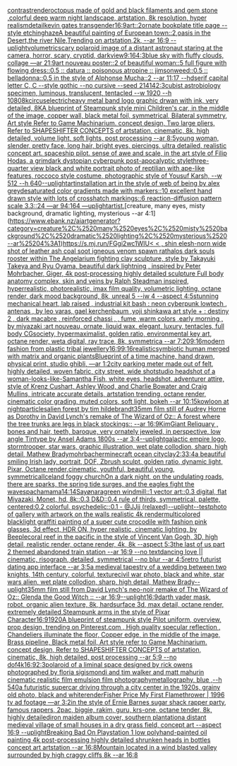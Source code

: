 [contrast](https://www.ebank.nz/aiartgenerator?category=contrast)[render](https://www.ebank.nz/aiartgenerator?category=render)[octopus made of gold and black filaments and gem stone ,colorful deep warm night landscape, artstation, 8k resolution, hyper realism](https://www.ebank.nz/aiartgenerator?category=octopus%2520made%2520of%2520gold%2520and%2520black%2520filaments%2520and%2520gem%2520stone%2520%2Ccolorful%2520deep%2520warm%2520night%2520landscape%2C%2520artstation%2C%25208k%2520resolution%2C%2520hyper%2520realism)[detail](https://www.ebank.nz/aiartgenerator?category=detail)[kevin gates transgender](https://www.ebank.nz/aiartgenerator?category=kevin%2520gates%2520transgender)[](https://www.ebank.nz/aiartgenerator?category=)[16:9](https://www.ebank.nz/aiartgenerator?category=16%3A9)[art::2](https://www.ebank.nz/aiartgenerator?category=art%3A%3A2)[ornate bookplate title page --style etching](https://www.ebank.nz/aiartgenerator?category=ornate%2520bookplate%2520title%2520page%2520--style%2520etching)[haze](https://www.ebank.nz/aiartgenerator?category=haze)[A beautiful painting of European town::2,oasis in the Desert,the river Nile,Trending on artstation,2k, --ar 16:9 --uplight](https://www.ebank.nz/aiartgenerator?category=A%2520beautiful%2520painting%2520of%2520European%2520town%3A%3A2%2Coasis%2520in%2520the%2520Desert%2Cthe%2520river%2520Nile%2CTrending%2520on%2520artstation%2C2k%2C%2520--ar%252016%3A9%2520--uplight)[volumetric](https://www.ebank.nz/aiartgenerator?category=volumetric)[scary polaroid image of a distant astronaut staring at the camera, horror, scary, cryptid, dark](https://www.ebank.nz/aiartgenerator?category=scary%2520polaroid%2520image%2520of%2520a%2520distant%2520astronaut%2520staring%2520at%2520the%2520camera%2C%2520horror%2C%2520scary%2C%2520cryptid%2C%2520dark)[view](https://www.ebank.nz/aiartgenerator?category=view)[9:16](https://www.ebank.nz/aiartgenerator?category=9%3A16)[4:3](https://www.ebank.nz/aiartgenerator?category=4%3A3)[blue sky with fluffy clouds, collage —ar 21:9](https://www.ebank.nz/aiartgenerator?category=blue%2520sky%2520with%2520fluffy%2520clouds%2C%2520collage%2520%E2%80%94ar%252021%3A9)[art nouveau poster::2 of beautiful woman::5 full figure with flowing dress::0.5 :: datura :: poisonous atropine :: jimsonweed::0.5 :: belladonna::0.5 in the style of Alphonse Mucha::2 --ar 11:17 --hd](https://www.ebank.nz/aiartgenerator?category=art%2520nouveau%2520poster%3A%3A2%2520of%2520beautiful%2520woman%3A%3A5%2520full%2520figure%2520with%2520flowing%2520dress%3A%3A0.5%2520%3A%3A%2520datura%2520%3A%3A%2520poisonous%2520atropine%2520%3A%3A%2520jimsonweed%3A%3A0.5%2520%3A%3A%2520belladonna%3A%3A0.5%2520in%2520the%2520style%2520of%2520Alphonse%2520Mucha%3A%3A2%2520--ar%252011%3A17%2520--hd)[serif capital letter C, C --style gothic --no cursive --seed 21414](https://www.ebank.nz/aiartgenerator?category=serif%2520capital%2520letter%2520C%2C%2520C%2520--style%2520gothic%2520--no%2520cursive%2520--seed%252021414)[2:3](https://www.ebank.nz/aiartgenerator?category=2%3A3)[cubist astrobiology specimen, luminous, translucent, tentacled --w 1920 --h 1080](https://www.ebank.nz/aiartgenerator?category=cubist%2520astrobiology%2520specimen%2C%2520luminous%2C%2520translucent%2C%2520tentacled%2520--w%25201920%2520--h%25201080)[8k](https://www.ebank.nz/aiartgenerator?category=8k)[circus](https://www.ebank.nz/aiartgenerator?category=circus)[electric](https://www.ebank.nz/aiartgenerator?category=electric)[heavy metal band logo graphic drwan with ink, very detailed, 8K](https://www.ebank.nz/aiartgenerator?category=heavy%2520metal%2520band%2520logo%2520graphic%2520drwan%2520with%2520ink%2C%2520very%2520detailed%2C%25208K)[A blueprint of Steampunk style mini Children's car,   in the middle of the image,   copper wall, black metal foil, symmetrical,  Bilateral symmetry,  Art style Refer to Game Machinarium.  concept design, Two large pliers, Refer to SHAPESHIFTER CONCEPTS  of artstation, cinematic,  8k, high detailed,  volume light,  soft lights,  post processing    --ar 8:5](https://www.ebank.nz/aiartgenerator?category=A%2520blueprint%2520of%2520Steampunk%2520style%2520mini%2520Children%27s%2520car%2C%2520%2520%2520in%2520the%2520middle%2520of%2520the%2520image%2C%2520%2520%2520copper%2520wall%2C%2520black%2520metal%2520foil%2C%2520symmetrical%2C%2520%2520Bilateral%2520symmetry%2C%2520%2520Art%2520style%2520Refer%2520to%2520Game%2520Machinarium.%2520%2520concept%2520design%2C%2520Two%2520large%2520pliers%2C%2520Refer%2520to%2520SHAPESHIFTER%2520CONCEPTS%2520%2520of%2520artstation%2C%2520cinematic%2C%2520%25208k%2C%2520high%2520detailed%2C%2520%2520volume%2520light%2C%2520%2520soft%2520lights%2C%2520%2520post%2520processing%2520%2520%2520%2520--ar%25208%3A5)[young woman, slender, pretty face, long hair, bright eyes, piercings, ultra detailed, realistic concept art. spaceship pilot. sense of awe and scale, in the art style of Filip Hodas, a grimdark dystopian cyberpunk post-apocalyptic style](https://www.ebank.nz/aiartgenerator?category=young%2520woman%2C%2520slender%2C%2520pretty%2520face%2C%2520long%2520hair%2C%2520bright%2520eyes%2C%2520piercings%2C%2520ultra%2520detailed%2C%2520realistic%2520concept%2520art.%2520spaceship%2520pilot.%2520sense%2520of%2520awe%2520and%2520scale%2C%2520in%2520the%2520art%2520style%2520of%2520Filip%2520Hodas%2C%2520a%2520grimdark%2520dystopian%2520cyberpunk%2520post-apocalyptic%2520style)[three-quarter view black and white portrait photo of reptilian with ape-like features, roccoco style costume, photographic style of Yousuf Karsh, --w 512 --h 640](https://www.ebank.nz/aiartgenerator?category=three-quarter%2520view%2520black%2520and%2520white%2520portrait%2520photo%2520of%2520reptilian%2520with%2520ape-like%2520features%2C%2520roccoco%2520style%2520costume%2C%2520photographic%2520style%2520of%2520Yousuf%2520Karsh%2C%2520--w%2520512%2520--h%2520640)[--uplight](https://www.ebank.nz/aiartgenerator?category=--uplight)[art](https://www.ebank.nz/aiartgenerator?category=art)[installation art in the style of web of being by alex grey](https://www.ebank.nz/aiartgenerator?category=installation%2520art%2520in%2520the%2520style%2520of%2520web%2520of%2520being%2520by%2520alex%2520grey)[desaturated color gradients made with markers::10 excellent hand drawn style with lots of crosshatch markings::6 reaction-diffusion pattern scale 3.3::24 —ar 94:164 —uplight](https://www.ebank.nz/aiartgenerator?category=desaturated%2520color%2520gradients%2520made%2520with%2520markers%3A%3A10%2520excellent%2520hand%2520drawn%2520style%2520with%2520lots%2520of%2520crosshatch%2520markings%3A%3A6%2520reaction-diffusion%2520pattern%2520scale%25203.3%3A%3A24%2520%E2%80%94ar%252094%3A164%2520%E2%80%94uplight)[artist.](https://www.ebank.nz/aiartgenerator?category=artist.)[creature, many eyes, misty background, dramatic lighting, mysterious --ar 4:1](https://www.ebank.nz/aiartgenerator?category=creature%2C%2520many%2520eyes%2C%2520misty%2520background%2C%2520dramatic%2520lighting%2C%2520mysterious%2520--ar%25204%3A1)[<https://s.mj.run/FGgi2wc1WIU>](https://www.ebank.nz/aiartgenerator?category=%3Chttps%3A//s.mj.run/FGgi2wc1WIU%3E)[< < , shin elesh-norn wide shot of leather ash coal soot igneous venom spawn rathalos dark souls rooster within The Angelarium fighting clay sculpture, style by Takayuki Takeya and Ryu Oyama, beautiful dark lightning , inspired by Peter Mohrbacher, Giger, 4k post-processing highly detailed sculpture Full body anatomy complex, skin and veins by Ralph Steadman inspired, hyperrealistic, photorealistic, imax film quality, volumetric lighting, octane render, dark mood background, 8k, unreal 5 --iw 4 --aspect 4:5](https://www.ebank.nz/aiartgenerator?category=%3C%2520%3C%2520%2C%2520shin%2520elesh-norn%2520wide%2520shot%2520of%2520leather%2520ash%2520coal%2520soot%2520igneous%2520venom%2520spawn%2520rathalos%2520dark%2520souls%2520rooster%2520within%2520The%2520Angelarium%2520fighting%2520clay%2520sculpture%2C%2520style%2520by%2520Takayuki%2520Takeya%2520and%2520Ryu%2520Oyama%2C%2520beautiful%2520dark%2520lightning%2520%2C%2520inspired%2520by%2520Peter%2520Mohrbacher%2C%2520Giger%2C%25204k%2520post-processing%2520highly%2520detailed%2520sculpture%2520Full%2520body%2520anatomy%2520complex%2C%2520skin%2520and%2520veins%2520by%2520Ralph%2520Steadman%2520inspired%2C%2520hyperrealistic%2C%2520photorealistic%2C%2520imax%2520film%2520quality%2C%2520volumetric%2520lighting%2C%2520octane%2520render%2C%2520dark%2520mood%2520background%2C%25208k%2C%2520unreal%25205%2520--iw%25204%2520--aspect%25204%3A5)[stunning mechanical heart, lab raised , industrial kit bash : neon cyberpunk lowtech , antenas , by leo varas, gael kerchenbaum ,yoji shinkawa art style + : destiny 2 , dark macabre , reinforced chassi , , fume ,warm colors ,early morning , by miyazaki :art nouveau, ornate, liquid wax, elegant, luxury, tentacles, full body CGsociety, hypermaximalist, golden ratio, environmental key art, octane render, weta digital, ray trace, 8k, symmetrica --ar 7:20](https://www.ebank.nz/aiartgenerator?category=stunning%2520mechanical%2520heart%2C%2520lab%2520raised%2520%2C%2520industrial%2520kit%2520bash%2520%3A%2520neon%2520cyberpunk%2520lowtech%2520%2C%2520antenas%2520%2C%2520by%2520leo%2520varas%2C%2520gael%2520kerchenbaum%2520%2Cyoji%2520shinkawa%2520art%2520style%2520%2B%2520%3A%2520destiny%25202%2520%2C%2520dark%2520macabre%2520%2C%2520reinforced%2520chassi%2520%2C%2520%2C%2520fume%2520%2Cwarm%2520colors%2520%2Cearly%2520morning%2520%2C%2520by%2520miyazaki%2520%3Aart%2520nouveau%2C%2520ornate%2C%2520liquid%2520wax%2C%2520elegant%2C%2520luxury%2C%2520tentacles%2C%2520full%2520body%2520CGsociety%2C%2520hypermaximalist%2C%2520golden%2520ratio%2C%2520environmental%2520key%2520art%2C%2520octane%2520render%2C%2520weta%2520digital%2C%2520ray%2520trace%2C%25208k%2C%2520symmetrica%2520--ar%25207%3A20)[9:16](https://www.ebank.nz/aiartgenerator?category=9%3A16)[modern fashion from plastic tribal jewellery](https://www.ebank.nz/aiartgenerator?category=modern%2520fashion%2520from%2520plastic%2520tribal%2520jewellery)[16:9](https://www.ebank.nz/aiartgenerator?category=16%3A9)[9:16](https://www.ebank.nz/aiartgenerator?category=9%3A16)[](https://www.ebank.nz/aiartgenerator?category=)[realistic](https://www.ebank.nz/aiartgenerator?category=realistic)[symbiotic human merged with matrix and organic plants](https://www.ebank.nz/aiartgenerator?category=symbiotic%2520human%2520merged%2520with%2520matrix%2520and%2520organic%2520plants)[Blueprint of a time machine, hand drawn, physical print, studio ghibli, —ar 1:2](https://www.ebank.nz/aiartgenerator?category=Blueprint%2520of%2520a%2520time%2520machine%2C%2520hand%2520drawn%2C%2520physical%2520print%2C%2520studio%2520ghibli%2C%2520%E2%80%94ar%25201%3A2)[city parking meter made out of felt, highly detailed, woven fabric, city street, wide shot](https://www.ebank.nz/aiartgenerator?category=city%2520parking%2520meter%2520made%2520out%2520of%2520felt%2C%2520highly%2520detailed%2C%2520woven%2520fabric%2C%2520city%2520street%2C%2520wide%2520shot)[studio headshot of a woman-looks-like-Samantha Fish, white eyes, headshot, adventurer attire, style of Krenz Cushart, Ashley Wood, and Charlie Bowater and Craig Mullins, intricate accurate details, artstation trending, octane render, cinematic color grading, muted colors, soft light, bokeh --ar 10:15](https://www.ebank.nz/aiartgenerator?category=studio%2520headshot%2520of%2520a%2520woman-looks-like-Samantha%2520Fish%2C%2520white%2520eyes%2C%2520headshot%2C%2520adventurer%2520attire%2C%2520style%2520of%2520Krenz%2520Cushart%2C%2520Ashley%2520Wood%2C%2520and%2520Charlie%2520Bowater%2520and%2520Craig%2520Mullins%2C%2520intricate%2520accurate%2520details%2C%2520artstation%2520trending%2C%2520octane%2520render%2C%2520cinematic%2520color%2520grading%2C%2520muted%2520colors%2C%2520soft%2520light%2C%2520bokeh%2520--ar%252010%3A15)[kowloon at night](https://www.ebank.nz/aiartgenerator?category=kowloon%2520at%2520night)[particles](https://www.ebank.nz/aiartgenerator?category=particles)[alien forest by tim hildebrandt](https://www.ebank.nz/aiartgenerator?category=alien%2520forest%2520by%2520tim%2520hildebrandt)[35mm film still of Audrey Horne as Dorothy in David Lynch's remake of The Wizard of Oz:: A forest where the tree trunks are legs in black stockings:: --ar 16:9](https://www.ebank.nz/aiartgenerator?category=35mm%2520film%2520still%2520of%2520Audrey%2520Horne%2520as%2520Dorothy%2520in%2520David%2520Lynch%27s%2520remake%2520of%2520The%2520Wizard%2520of%2520Oz%3A%3A%2520A%2520forest%2520where%2520the%2520tree%2520trunks%2520are%2520legs%2520in%2520black%2520stockings%3A%3A%2520--ar%252016%3A9)[Kim](https://www.ebank.nz/aiartgenerator?category=Kim)[Giant Reliquary , bones and hair, teeth, baroque, very ornately jeweled, in perspective, low angle Tintype by Ansel Adams 1800s --ar 3:4](https://www.ebank.nz/aiartgenerator?category=Giant%2520Reliquary%2520%2C%2520bones%2520and%2520hair%2C%2520teeth%2C%2520baroque%2C%2520very%2520ornately%2520jeweled%2C%2520in%2520perspective%2C%2520low%2520angle%2520Tintype%2520by%2520Ansel%2520Adams%25201800s%2520--ar%25203%3A4)[--uplight](https://www.ebank.nz/aiartgenerator?category=--uplight)[galactic empire logo, stormtrooper, star wars, graphic illustration, wet plate collodion, sharp, high detail, Mathew Brady](https://www.ebank.nz/aiartgenerator?category=galactic%2520empire%2520logo%2C%2520stormtrooper%2C%2520star%2520wars%2C%2520graphic%2520illustration%2C%2520wet%2520plate%2520collodion%2C%2520sharp%2C%2520high%2520detail%2C%2520Mathew%2520Brady)[mohrbacher](https://www.ebank.nz/aiartgenerator?category=mohrbacher)[minecraft ocean city](https://www.ebank.nz/aiartgenerator?category=minecraft%2520ocean%2520city)[clay](https://www.ebank.nz/aiartgenerator?category=clay)[2:3](https://www.ebank.nz/aiartgenerator?category=2%3A3)[3:4](https://www.ebank.nz/aiartgenerator?category=3%3A4)[a beautiful smiling Irish lady, portrait, DOF, Zbrush sculpt, golden ratio, dynamic light, Pixar, Octane render,cinematic, youthful, beautiful,young, symmetrical](https://www.ebank.nz/aiartgenerator?category=a%2520beautiful%2520smiling%2520Irish%2520lady%2C%2520portrait%2C%2520DOF%2C%2520Zbrush%2520sculpt%2C%2520golden%2520ratio%2C%2520dynamic%2520light%2C%2520Pixar%2C%2520Octane%2520render%2Ccinematic%2C%2520youthful%2C%2520beautiful%2Cyoung%2C%2520symmetrical)[Iceland foggy church](https://www.ebank.nz/aiartgenerator?category=Iceland%2520foggy%2520church)[On a dark night, on the undulating roads, there are sparks, the spring tide surges, and the eagles fight the waves](https://www.ebank.nz/aiartgenerator?category=On%2520a%2520dark%2520night%2C%2520on%2520the%2520undulating%2520roads%2C%2520there%2520are%2520sparks%2C%2520the%2520spring%2520tide%2520surges%2C%2520and%2520the%2520eagles%2520fight%2520the%2520waves)[pachamama](https://www.ebank.nz/aiartgenerator?category=pachamama)[14:14](https://www.ebank.nz/aiartgenerator?category=14%3A14)[Sayønara](https://www.ebank.nz/aiartgenerator?category=Say%C3%B8nara)[green windmill::1 vector art::0.3 digital, flat Miyazaki, Monet, hd, 8k::0.3 D&D::0.4 rule of thirds, symmetrical, palette, centered:0.2 colorful, psychedelic::0.1 - @JJjj (relaxed)](https://www.ebank.nz/aiartgenerator?category=green%2520windmill%3A%3A1%2520vector%2520art%3A%3A0.3%2520digital%2C%2520flat%2520Miyazaki%2C%2520Monet%2C%2520hd%2C%25208k%3A%3A0.3%2520D%26D%3A%3A0.4%2520rule%2520of%2520thirds%2C%2520symmetrical%2C%2520palette%2C%2520centered%3A0.2%2520colorful%2C%2520psychedelic%3A%3A0.1%2520-%2520%40JJjj%2520%28relaxed%29)[--uplight](https://www.ebank.nz/aiartgenerator?category=--uplight)[--test](https://www.ebank.nz/aiartgenerator?category=--test)[photo of gallery with artwork on the walls realistic 4k render](https://www.ebank.nz/aiartgenerator?category=photo%2520of%2520gallery%2520with%2520artwork%2520on%2520the%2520walls%2520realistic%25204k%2520render)[multicolored blacklight graffiti painting of a super cute crocodile with fashion pink glasses, 3d effect, HDR ON, hyper realistic, cinematic lighting, by Beeple](https://www.ebank.nz/aiartgenerator?category=multicolored%2520blacklight%2520graffiti%2520painting%2520of%2520a%2520super%2520cute%2520crocodile%2520with%2520fashion%2520pink%2520glasses%2C%25203d%2520effect%2C%2520HDR%2520ON%2C%2520hyper%2520realistic%2C%2520cinematic%2520lighting%2C%2520by%2520Beeple)[coral reef in the pacific in the style of Vincent Van Gogh, 3D, high detail, realistic render, octane render, 4k, 8k --aspect 5:3](https://www.ebank.nz/aiartgenerator?category=coral%2520reef%2520in%2520the%2520pacific%2520in%2520the%2520style%2520of%2520Vincent%2520Van%2520Gogh%2C%25203D%2C%2520high%2520detail%2C%2520realistic%2520render%2C%2520octane%2520render%2C%25204k%2C%25208k%2520--aspect%25205%3A3)[the last of us part 2 themed abandoned train station --ar 16:9 --no text](https://www.ebank.nz/aiartgenerator?category=the%2520last%2520of%2520us%2520part%25202%2520themed%2520abandoned%2520train%2520station%2520--ar%252016%3A9%2520--no%2520text)[dancing love || cinematic, risograph, detailed, symmetrical --no blur --ar 4:5](https://www.ebank.nz/aiartgenerator?category=dancing%2520love%2520%7C%7C%2520cinematic%2C%2520risograph%2C%2520detailed%2C%2520symmetrical%2520--no%2520blur%2520--ar%25204%3A5)[retro futurist dating app interface --ar 3:5](https://www.ebank.nz/aiartgenerator?category=retro%2520futurist%2520dating%2520app%2520interface%2520--ar%25203%3A5)[a medieval tapestry of a wedding between two knights, 14th century, colorful, texture](https://www.ebank.nz/aiartgenerator?category=a%2520medieval%2520tapestry%2520of%2520a%2520wedding%2520between%2520two%2520knights%2C%252014th%2520century%2C%2520colorful%2C%2520texture)[civil war photo, black and white, star wars alien, wet plate collodion, sharp, high detail, Mathew Brady](https://www.ebank.nz/aiartgenerator?category=civil%2520war%2520photo%2C%2520black%2520and%2520white%2C%2520star%2520wars%2520alien%2C%2520wet%2520plate%2520collodion%2C%2520sharp%2C%2520high%2520detail%2C%2520Mathew%2520Brady)[--uplight](https://www.ebank.nz/aiartgenerator?category=--uplight)[35mm film still from David Lynch's neo-noir remake of The Wizard of Oz:: Glenda the Good Witch :: --ar 16:9](https://www.ebank.nz/aiartgenerator?category=35mm%2520film%2520still%2520from%2520David%2520Lynch%27s%2520neo-noir%2520remake%2520of%2520The%2520Wizard%2520of%2520Oz%3A%3A%2520Glenda%2520the%2520Good%2520Witch%2520%3A%3A%2520--ar%252016%3A9)[--uplight](https://www.ebank.nz/aiartgenerator?category=--uplight)[16:9](https://www.ebank.nz/aiartgenerator?category=16%3A9)[darth vader mask, robot, organic alien texture, 8k, hardsurface 3d, max detail, octane render, extremely detailed,](https://www.ebank.nz/aiartgenerator?category=darth%2520vader%2520mask%2C%2520robot%2C%2520organic%2520alien%2520texture%2C%25208k%2C%2520hardsurface%25203d%2C%2520max%2520detail%2C%2520octane%2520render%2C%2520extremely%2520detailed%2C)[Steampunk arms in the style of Pixar Character](https://www.ebank.nz/aiartgenerator?category=Steampunk%2520arms%2520in%2520the%2520style%2520of%2520Pixar%2520Character)[16:9](https://www.ebank.nz/aiartgenerator?category=16%3A9)[1920](https://www.ebank.nz/aiartgenerator?category=1920)[A blueprint of steampunk style Pilot uniform,  overview, prop design,  trending on Pinterest.com  , High quality specular reflection ,  Chandeliers illuminate the floor, Copper  edge, in the middle of the image, Brass pipeline,  Black metal foil,  Art style refer to Game Machinarium.  concept design, Refer to SHAPESHIFTER CONCEPTS  of artstation, cinematic,  8k, high detailed,  post processing    --ar 5:9   --no dof](https://www.ebank.nz/aiartgenerator?category=A%2520blueprint%2520of%2520steampunk%2520style%2520Pilot%2520uniform%2C%2520%2520overview%2C%2520prop%2520design%2C%2520%2520trending%2520on%2520Pinterest.com%2520%2520%2C%2520High%2520quality%2520specular%2520reflection%2520%2C%2520%2520Chandeliers%2520illuminate%2520the%2520floor%2C%2520Copper%2520%2520edge%2C%2520in%2520the%2520middle%2520of%2520the%2520image%2C%2520Brass%2520pipeline%2C%2520%2520Black%2520metal%2520foil%2C%2520%2520Art%2520style%2520refer%2520to%2520Game%2520Machinarium.%2520%2520concept%2520design%2C%2520Refer%2520to%2520SHAPESHIFTER%2520CONCEPTS%2520%2520of%2520artstation%2C%2520cinematic%2C%2520%25208k%2C%2520high%2520detailed%2C%2520%2520post%2520processing%2520%2520%2520%2520--ar%25205%3A9%2520%2520%2520--no%2520dof)[4k](https://www.ebank.nz/aiartgenerator?category=4k)[16:9](https://www.ebank.nz/aiartgenerator?category=16%3A9)[2:3](https://www.ebank.nz/aiartgenerator?category=2%3A3)[polaroid of a liminal space designed by rick owens photographed by floria sigismondi and tim walker  and matt mahurin cinematic realistic film emulsion film photography](https://www.ebank.nz/aiartgenerator?category=polaroid%2520of%2520a%2520liminal%2520space%2520designed%2520by%2520rick%2520owens%2520photographed%2520by%2520floria%2520sigismondi%2520and%2520tim%2520walker%2520%2520and%2520matt%2520mahurin%2520cinematic%2520realistic%2520film%2520emulsion%2520film%2520photography)[metallography, blue ,--h 540](https://www.ebank.nz/aiartgenerator?category=metallography%2C%2520blue%2520%2C--h%2520540)[a futuristic supercar driving through a city center in the 1920s, grainy old photo, black and white](https://www.ebank.nz/aiartgenerator?category=a%2520futuristic%2520supercar%2520driving%2520through%2520a%2520city%2520center%2520in%2520the%25201920s%2C%2520grainy%2520old%2520photo%2C%2520black%2520and%2520white)[render](https://www.ebank.nz/aiartgenerator?category=render)[Fisher Price My First Flamethrower | 1996 tv ad footage —ar 3:2](https://www.ebank.nz/aiartgenerator?category=Fisher%2520Price%2520My%2520First%2520Flamethrower%2520%7C%25201996%2520tv%2520ad%2520footage%2520%E2%80%94ar%25203%3A2)[in the style of Ernie Barnes sugar shack rapper party, famous rappers,  2pac, biggie, rakim, guru, krs-one, octane tender,  8k, highly detailed](https://www.ebank.nz/aiartgenerator?category=in%2520the%2520style%2520of%2520Ernie%2520Barnes%2520sugar%2520shack%2520rapper%2520party%2C%2520famous%2520rappers%2C%2520%25202pac%2C%2520biggie%2C%2520rakim%2C%2520guru%2C%2520krs-one%2C%2520octane%2520tender%2C%2520%25208k%2C%2520highly%2520detailed)[iron maiden album cover, southern plantation](https://www.ebank.nz/aiartgenerator?category=iron%2520maiden%2520album%2520cover%2C%2520southern%2520plantation)[a distant medieval village of small houses in a dry grass field, concept art --aspect 16:9 --uplight](https://www.ebank.nz/aiartgenerator?category=a%2520distant%2520medieval%2520village%2520of%2520small%2520houses%2520in%2520a%2520dry%2520grass%2520field%2C%2520concept%2520art%2520--aspect%252016%3A9%2520--uplight)[Breaking Bad On Playstation 1 low poly](https://www.ebank.nz/aiartgenerator?category=Breaking%2520Bad%2520On%2520Playstation%25201%2520low%2520poly)[hand-painted oil painting 4k post-processing highly detailed shrunken heads in bottles concept art artstation --ar 16:8](https://www.ebank.nz/aiartgenerator?category=hand-painted%2520oil%2520painting%25204k%2520post-processing%2520highly%2520detailed%2520shrunken%2520heads%2520in%2520bottles%2520concept%2520art%2520artstation%2520--ar%252016%3A8)[Mountain located in a wind blasted valley surrounded by high craggy cliffs 8k --ar 16:8](https://www.ebank.nz/aiartgenerator?category=Mountain%2520located%2520in%2520a%2520wind%2520blasted%2520valley%2520surrounded%2520by%2520high%2520craggy%2520cliffs%25208k%2520--ar%252016%3A8)